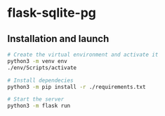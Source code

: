 # flask-sqlite-pg

## Installation and launch
```bash
# Create the virtual environment and activate it
python3 -m venv env
./env/Scripts/activate

# Install dependecies
python3 -m pip install -r ./requirements.txt

# Start the server
python3 -m flask run
```
